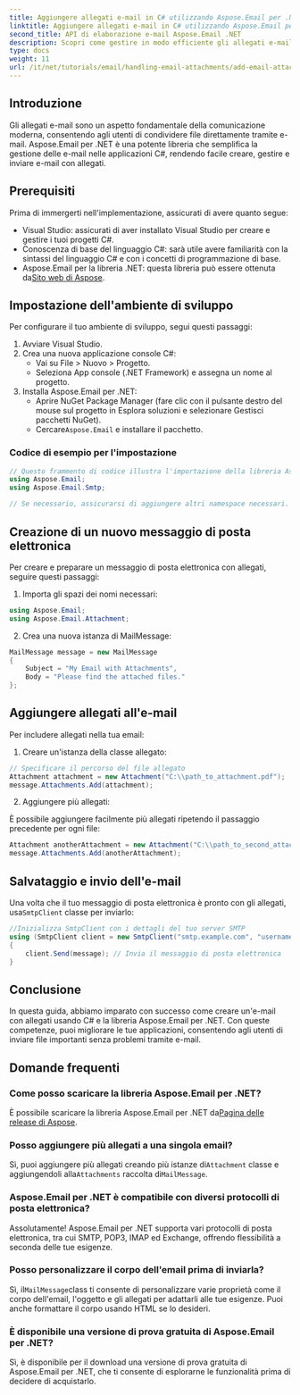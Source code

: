 ```yaml
---
title: Aggiungere allegati e-mail in C# utilizzando Aspose.Email per .NET
linktitle: Aggiungere allegati e-mail in C# utilizzando Aspose.Email per .NET
second_title: API di elaborazione e-mail Aspose.Email .NET
description: Scopri come gestire in modo efficiente gli allegati e-mail nelle applicazioni C# utilizzando la potente libreria Aspose.Email per .NET. Questa guida completa copre il processo di configurazione e la creazione di messaggi e-mail.
type: docs
weight: 11
url: /it/net/tutorials/email/handling-email-attachments/add-email-attachments-in-csharp/
---
```

## Introduzione

Gli allegati e-mail sono un aspetto fondamentale della comunicazione moderna, consentendo agli utenti di condividere file direttamente tramite e-mail. Aspose.Email per .NET è una potente libreria che semplifica la gestione delle e-mail nelle applicazioni C#, rendendo facile creare, gestire e inviare e-mail con allegati.

## Prerequisiti

Prima di immergerti nell'implementazione, assicurati di avere quanto segue:

- Visual Studio: assicurati di aver installato Visual Studio per creare e gestire i tuoi progetti C#.
- Conoscenza di base del linguaggio C#: sarà utile avere familiarità con la sintassi del linguaggio C# e con i concetti di programmazione di base.
-  Aspose.Email per la libreria .NET: questa libreria può essere ottenuta da[Sito web di Aspose](https://products.aspose.com/email/net).

## Impostazione dell'ambiente di sviluppo

Per configurare il tuo ambiente di sviluppo, segui questi passaggi:

1. Avviare Visual Studio.
2. Crea una nuova applicazione console C#:
   - Vai su File > Nuovo > Progetto.
   - Seleziona App console (.NET Framework) e assegna un nome al progetto.
3. Installa Aspose.Email per .NET:
   - Aprire NuGet Package Manager (fare clic con il pulsante destro del mouse sul progetto in Esplora soluzioni e selezionare Gestisci pacchetti NuGet).
   -  Cercare`Aspose.Email` e installare il pacchetto.

### Codice di esempio per l'impostazione

```csharp
// Questo frammento di codice illustra l'importazione della libreria Aspose.Email
using Aspose.Email;
using Aspose.Email.Smtp;

// Se necessario, assicurarsi di aggiungere altri namespace necessari.
```

## Creazione di un nuovo messaggio di posta elettronica

Per creare e preparare un messaggio di posta elettronica con allegati, seguire questi passaggi:

1. Importa gli spazi dei nomi necessari:

```csharp
using Aspose.Email;
using Aspose.Email.Attachment;
```

2. Crea una nuova istanza di MailMessage:

```csharp
MailMessage message = new MailMessage
{
    Subject = "My Email with Attachments",
    Body = "Please find the attached files."
};
```

## Aggiungere allegati all'e-mail

Per includere allegati nella tua email:

1. Creare un'istanza della classe allegato:

```csharp
// Specificare il percorso del file allegato
Attachment attachment = new Attachment("C:\\path_to_attachment.pdf");
message.Attachments.Add(attachment);
```

2. Aggiungere più allegati:

È possibile aggiungere facilmente più allegati ripetendo il passaggio precedente per ogni file:

```csharp
Attachment anotherAttachment = new Attachment("C:\\path_to_second_attachment.jpg");
message.Attachments.Add(anotherAttachment);
```

## Salvataggio e invio dell'e-mail

 Una volta che il tuo messaggio di posta elettronica è pronto con gli allegati, usa`SmtpClient` classe per inviarlo:

```csharp
//Inizializza SmtpClient con i dettagli del tuo server SMTP
using (SmtpClient client = new SmtpClient("smtp.example.com", "username", "password"))
{
    client.Send(message); // Invia il messaggio di posta elettronica
}
```

## Conclusione

In questa guida, abbiamo imparato con successo come creare un'e-mail con allegati usando C# e la libreria Aspose.Email per .NET. Con queste competenze, puoi migliorare le tue applicazioni, consentendo agli utenti di inviare file importanti senza problemi tramite e-mail.

## Domande frequenti

### Come posso scaricare la libreria Aspose.Email per .NET?

 È possibile scaricare la libreria Aspose.Email per .NET da[Pagina delle release di Aspose](https://releases.aspose.com/email/net/).

### Posso aggiungere più allegati a una singola email?

 Sì, puoi aggiungere più allegati creando più istanze di`Attachment` classe e aggiungendoli alla`Attachments` raccolta di`MailMessage`.

### Aspose.Email per .NET è compatibile con diversi protocolli di posta elettronica?

Assolutamente! Aspose.Email per .NET supporta vari protocolli di posta elettronica, tra cui SMTP, POP3, IMAP ed Exchange, offrendo flessibilità a seconda delle tue esigenze.

### Posso personalizzare il corpo dell'email prima di inviarla?

 Sì, il`MailMessage`class ti consente di personalizzare varie proprietà come il corpo dell'email, l'oggetto e gli allegati per adattarli alle tue esigenze. Puoi anche formattare il corpo usando HTML se lo desideri.

### È disponibile una versione di prova gratuita di Aspose.Email per .NET?

Sì, è disponibile per il download una versione di prova gratuita di Aspose.Email per .NET, che ti consente di esplorarne le funzionalità prima di decidere di acquistarlo.